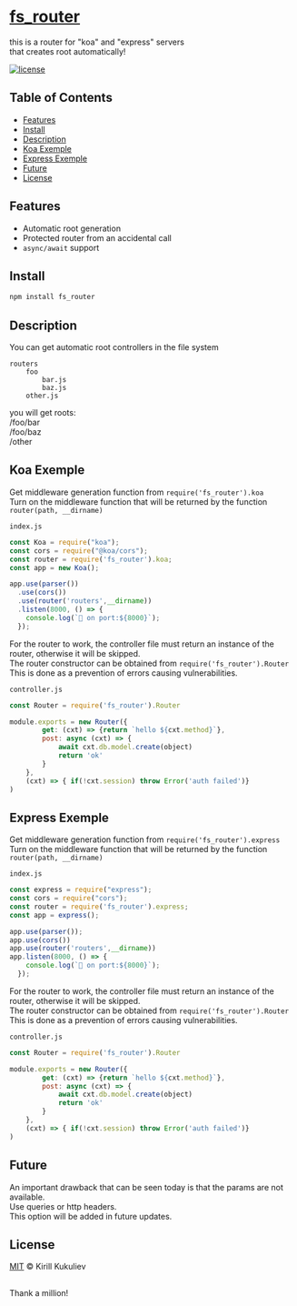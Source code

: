 
# [fs_router](https://github.com/keha12345/fs-router)

this is a router for "koa" and "express" servers  
that creates root automatically!

[![license](https://img.shields.io/github/license/koajs/router.svg)](LICENSE)


## Table of Contents

* [Features](#features)
* [Install](#install)
* [Description](#description)
* [Koa Exemple](#koa)
* [Express Exemple](#express)
* [Future](#future)
* [License](#license)


## Features

* Automatic root generation
* Protected router from an accidental call
* `async/await` support

## Install

```sh
npm install fs_router
```

## Description

You can get automatic root controllers in the file system

```
routers
    foo
        bar.js
        baz.js
    other.js
```
you will get roots:  
  /foo/bar  
  /foo/baz  
  /other  


## Koa Exemple
Get middleware generation function from ``require('fs_router').koa``  
Turn on the middleware function that will be returned by the function ``router(path, __dirname)``  

``index.js``
```index.js
const Koa = require("koa");
const cors = require("@koa/cors");
const router = require('fs_router').koa;
const app = new Koa();

app.use(parser())
  .use(cors())
  .use(router('routers',__dirname))
  .listen(8000, () => {
    console.log(`🚀 on port:${8000}`);
  });
```

For the router to work, the controller file must return an instance of the router, otherwise it will be skipped.  
The router constructor can be obtained from  ``require('fs_router').Router``  
This is done as a prevention of errors causing vulnerabilities. 


``controller.js``
```controller.js
const Router = require('fs_router').Router

module.exports = new Router({
        get: (cxt) => {return `hello ${cxt.method}`},
        post: async (cxt) => {
            await cxt.db.model.create(object)
            return 'ok'
        }
    },
    (cxt) => { if(!cxt.session) throw Error('auth failed')}
)
```

## Express Exemple
Get middleware generation function from ``require('fs_router').express``  
Turn on the middleware function that will be returned by the function ``router(path, __dirname)``  

``index.js``
```index.js
const express = require("express");
const cors = require("cors");
const router = require('fs_router').express;
const app = express();

app.use(parser());
app.use(cors())
app.use(router('routers',__dirname))
app.listen(8000, () => {
    console.log(`🚀 on port:${8000}`);
  });
```

For the router to work, the controller file must return an instance of the router, otherwise it will be skipped.  
The router constructor can be obtained from  ``require('fs_router').Router``  
This is done as a prevention of errors causing vulnerabilities. 


``controller.js``
```controller.js
const Router = require('fs_router').Router

module.exports = new Router({
        get: (cxt) => {return `hello ${cxt.method}`},
        post: async (cxt) => {
            await cxt.db.model.create(object)
            return 'ok'
        }
    },
    (cxt) => { if(!cxt.session) throw Error('auth failed')}
)
```


## Future

An important drawback that can be seen today is 
that the params are not available.  
Use queries or http headers.  
This option will be added in future updates.  

## License

[MIT](LICENSE) © Kirill Kukuliev


##

Thank a million!
